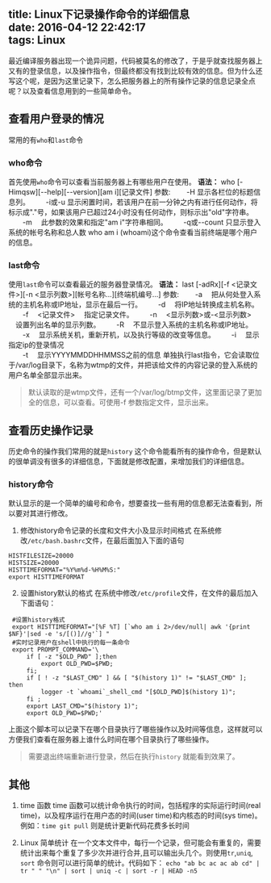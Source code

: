 title: Linux下记录操作命令的详细信息  
date: 2016-04-12 22:42:17  
tags: Linux  
---
最近编译服务器出现一个诡异问题，代码被莫名的修改了，于是乎就查找服务器上又有的登录信息，以及操作指令，但最终都没有找到比较有效的信息。但为什么还写这个呢，是因为这里记录下，怎么把服务器上的所有操作记录的信息记录全点呢？以及查看信息用到的一些简单命令。

## 查看用户登录的情况
常用的有`who`和`last`命令
### who命令
首先使用`who`命令可以查看当前服务器上有哪些用户在使用。
**语法：** who [-Himqsw][--help][--version][am i][记录文件]
参数:
　　-H   显示各栏位的标题信息列。
　　-i或-u  显示闲置时间，若该用户在前一分钟之内有进行任何动作，将标示成"."号，如果该用户已超过24小时没有任何动作，则标示出"old"字符串。
　　-m 　此参数的效果和指定"am i"字符串相同。
　　-q或--count 只显示登入系统的帐号名称和总人数
who am i (whoami)这个命令查看当前终端是哪个用户的信息。
### last命令
使用`last`命令可以查看最近的服务器登录情况。
**语法：** last [-adRx][-f <记录文件>][-n <显示列数>][帐号名称...][终端机编号...]
参数:
　　-a 　把从何处登入系统的主机名称或IP地址，显示在最后一行。
　　-d 　将IP地址转换成主机名称。
　　-f　 <记录文件> 　指定记录文件。
　　-n　 <显示列数>或-<显示列数> 　设置列出名单的显示列数。
　　-R 　不显示登入系统的主机名称或IP地址。
　　-x 　显示系统关机，重新开机，以及执行等级的改变等信息。
　　-i　 显示指定ip的登录情况   
　　-t　 显示YYYYMMDDHHMMSS之前的信息
单独执行last指令，它会读取位于/var/log目录下，名称为wtmp的文件，并把该给文件的内容记录的登入系统的用户名单全部显示出来。
> 默认读取的是wtmp文件，还有一个/var/log/btmp文件，这里面记录了更加全的信息，可以查看。可使用-f 参数指定文件，显示出来。

## 查看历史操作记录
历史命令的操作我们常用的就是`history` 这个命令能看所有的操作命令，但是默认的很单调没有很多的详细信息，下面就是修改配置，来增加我们的详细信息。
### history命令
默认显示的是一个简单的编号和命令，想要查找一些有用的信息都无法查看到，所以要对其进行修改。
1. 修改history命令记录的长度和文件大小及显示时间格式
在系统修改`/etc/bash.bashrc`文件，在最后面加入下面的语句
```linux
HISTFILESIZE=20000
HISTSIZE=20000
HISTTIMEFORMAT="%Y%m%d-%H%M%S:"
export HISTTIMEFORMAT
```
2. 设置history默认的格式
在系统中修改`/etc/profile`文件，在文件的最后加入下面语句：
```shell
 #设置history格式
 export HISTTIMEFORMAT="[%F %T] [`who am i 2>/dev/null| awk '{print $NF}'|sed -e 's/[()]//g'`] "
 #实时记录用户在shell中执行的每一条命令
 export PROMPT_COMMAND='\
     if [ -z "$OLD_PWD" ];then
         export OLD_PWD=$PWD;
     fi;
     if [ ! -z "$LAST_CMD" ] && [ "$(history 1)" != "$LAST_CMD" ]; then
         logger -t `whoami`_shell_cmd "[$OLD_PWD]$(history 1)";
     fi ;
     export LAST_CMD="$(history 1)";
     export OLD_PWD=$PWD;'
```
上面这个脚本可以记录下在哪个目录执行了哪些操作以及时间等信息，这样就可以方便我们查看在服务器上谁什么时间在哪个目录执行了哪些操作。

> 需要退出终端重新进行登录，然后在执行`history` 就能看到效果了。

## 其他
1. time 函数
time 函数可以统计命令执行的时间，包括程序的实际运行时间(real time)，以及程序运行在用户态的时间(user time)和内核态的时间(sys time)。
例如：`time git pull` 则是统计更新代码花费多长时间

2. Linux 简单统计
在一个文本文件中，每行一个记录，但可能会有重复的，需要统计出来每个重复了多少次并进行合并,且可以输出头几个。则使用`tr`,`uniq`, `sort` 命令则可以进行简单的统计。代码如下：
`echo "ab bc ac ac ab cd" | tr " " "\n" | sort | uniq -c | sort -r | HEAD -n5 `
